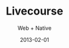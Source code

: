 ---
title: Livecourse
subtitle: Web + Native
date: 2013-02-01
description: Livecourse was a college software engineering project to create a portal where students could collaborate and share knowledge with their classmates.
icon: livecourse.svg
---